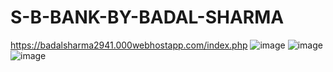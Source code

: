 # S-B-BANK-BY-BADAL-SHARMA
https://badalsharma2941.000webhostapp.com/index.php
![image](https://user-images.githubusercontent.com/71165326/233677685-af928a01-f308-4d54-9347-fbb75e993d75.png)
![image](https://user-images.githubusercontent.com/71165326/233677762-53c21ed8-fc9f-4c43-92ea-ba5ab4536fd5.png)
![image](https://user-images.githubusercontent.com/71165326/233677836-b0e2c064-181d-4a4b-b40a-6385ec7cf022.png)
